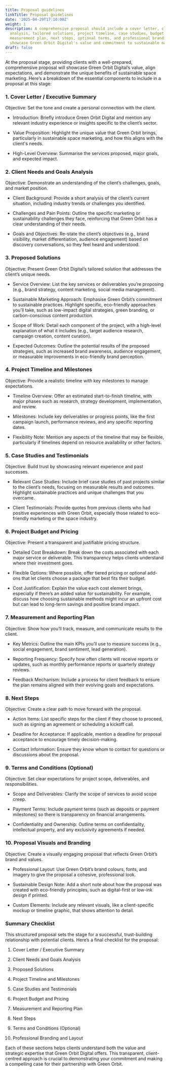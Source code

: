 ```yaml
---
title: Proposal guidelines
linkTitle: Proposal guidelines
date: '2025-04-29T17:10:00Z'
weight: 1
description: A comprehensive proposal should include a cover letter, client needs
  analysis, tailored solutions, project timeline, case studies, budget breakdown,
  measurement plan, next steps, optional terms, and professional branding to effectively
  showcase Green Orbit Digital's value and commitment to sustainable marketing.
draft: false
---
```



At the proposal stage, providing clients with a well-prepared, comprehensive proposal will showcase Green Orbit Digital’s value, align expectations, and demonstrate the unique benefits of sustainable space marketing. Here’s a breakdown of the essential components to include in a proposal at this stage:

<!-- Unsupported block type: divider -->

### 1. Cover Letter / Executive Summary

Objective: Set the tone and create a personal connection with the client.

- Introduction: Briefly introduce Green Orbit Digital and mention any relevant industry experience or insights specific to the client’s sector.

- Value Proposition: Highlight the unique value that Green Orbit brings, particularly in sustainable space marketing, and how this aligns with the client's needs.

- High-Level Overview: Summarise the services proposed, major goals, and expected impact.

<!-- Unsupported block type: divider -->

### 2. Client Needs and Goals Analysis

Objective: Demonstrate an understanding of the client’s challenges, goals, and market position.

- Client Background: Provide a short analysis of the client’s current situation, including industry trends or challenges you identified.

- Challenges and Pain Points: Outline the specific marketing or sustainability challenges they face, reinforcing that Green Orbit has a clear understanding of their needs.

- Goals and Objectives: Re-state the client’s objectives (e.g., brand visibility, market differentiation, audience engagement) based on discovery conversations, so they feel heard and understood.

<!-- Unsupported block type: divider -->

### 3. Proposed Solutions

Objective: Present Green Orbit Digital’s tailored solution that addresses the client’s unique needs.

- Service Overview: List the key services or deliverables you’re proposing (e.g., brand strategy, content marketing, social media management).

- Sustainable Marketing Approach: Emphasise Green Orbit’s commitment to sustainable practices. Highlight specific, eco-friendly approaches you’ll take, such as low-impact digital strategies, green branding, or carbon-conscious content production.

- Scope of Work: Detail each component of the project, with a high-level explanation of what it includes (e.g., target audience research, campaign creation, content curation).

- Expected Outcomes: Outline the potential results of the proposed strategies, such as increased brand awareness, audience engagement, or measurable improvements in eco-friendly brand perception.

<!-- Unsupported block type: divider -->

### 4. Project Timeline and Milestones

Objective: Provide a realistic timeline with key milestones to manage expectations.

- Timeline Overview: Offer an estimated start-to-finish timeline, with major phases such as research, strategy development, implementation, and review.

- Milestones: Include key deliverables or progress points, like the first campaign launch, performance reviews, and any specific reporting dates.

- Flexibility Note: Mention any aspects of the timeline that may be flexible, particularly if timelines depend on resource availability or other factors.

<!-- Unsupported block type: divider -->

### 5. Case Studies and Testimonials

Objective: Build trust by showcasing relevant experience and past successes.

- Relevant Case Studies: Include brief case studies of past projects similar to the client’s needs, focusing on measurable results and outcomes. Highlight sustainable practices and unique challenges that you overcame.

- Client Testimonials: Provide quotes from previous clients who had positive experiences with Green Orbit, especially those related to eco-friendly marketing or the space industry.

<!-- Unsupported block type: divider -->

### 6. Project Budget and Pricing

Objective: Present a transparent and justifiable pricing structure.

- Detailed Cost Breakdown: Break down the costs associated with each major service or deliverable. This transparency helps clients understand where their investment goes.

- Flexible Options: Where possible, offer tiered pricing or optional add-ons that let clients choose a package that best fits their budget.

- Cost Justification: Explain the value each cost element brings, especially if there’s an added value for sustainability. For example, discuss how choosing sustainable methods might incur an upfront cost but can lead to long-term savings and positive brand impact.

<!-- Unsupported block type: divider -->

### 7. Measurement and Reporting Plan

Objective: Show how you’ll track, measure, and communicate results to the client.

- Key Metrics: Outline the main KPIs you’ll use to measure success (e.g., social engagement, brand sentiment, lead generation).

- Reporting Frequency: Specify how often clients will receive reports or updates, such as monthly performance reports or quarterly strategy reviews.

- Feedback Mechanism: Include a process for client feedback to ensure the plan remains aligned with their evolving goals and expectations.

<!-- Unsupported block type: divider -->

### 8. Next Steps

Objective: Create a clear path to move forward with the proposal.

- Action Items: List specific steps for the client if they choose to proceed, such as signing an agreement or scheduling a kickoff call.

- Deadline for Acceptance: If applicable, mention a deadline for proposal acceptance to encourage timely decision-making.

- Contact Information: Ensure they know whom to contact for questions or discussions about the proposal.

<!-- Unsupported block type: divider -->

### 9. Terms and Conditions (Optional)

Objective: Set clear expectations for project scope, deliverables, and responsibilities.

- Scope and Deliverables: Clarify the scope of services to avoid scope creep.

- Payment Terms: Include payment terms (such as deposits or payment milestones) so there is transparency on financial arrangements.

- Confidentiality and Ownership: Outline terms on confidentiality, intellectual property, and any exclusivity agreements if needed.

<!-- Unsupported block type: divider -->

### 10. Proposal Visuals and Branding

Objective: Create a visually engaging proposal that reflects Green Orbit’s brand and values.

- Professional Layout: Use Green Orbit’s brand colours, fonts, and imagery to give the proposal a cohesive, professional look.

- Sustainable Design Note: Add a short note about how the proposal was created with eco-friendly principles, such as digital-first or low-ink design if printed.

- Custom Elements: Include any relevant visuals, like a client-specific mockup or timeline graphic, that shows attention to detail.

<!-- Unsupported block type: divider -->

### Summary Checklist

This structured proposal sets the stage for a successful, trust-building relationship with potential clients. Here’s a final checklist for the proposal:

1. Cover Letter / Executive Summary

1. Client Needs and Goals Analysis

1. Proposed Solutions

1. Project Timeline and Milestones

1. Case Studies and Testimonials

1. Project Budget and Pricing

1. Measurement and Reporting Plan

1. Next Steps

1. Terms and Conditions (Optional)

1. Professional Branding and Layout

Each of these sections helps clients understand both the value and strategic expertise that Green Orbit Digital offers. This transparent, client-centred approach is crucial to demonstrating your commitment and making a compelling case for their partnership with Green Orbit.